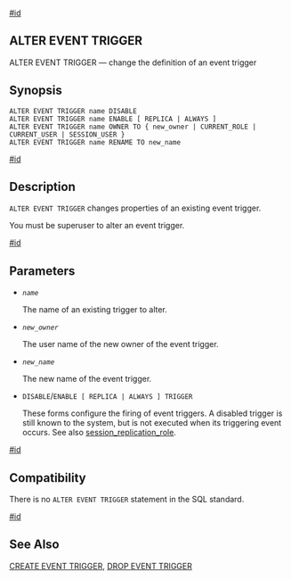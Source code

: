 [#id](#SQL-ALTEREVENTTRIGGER)

## ALTER EVENT TRIGGER

ALTER EVENT TRIGGER — change the definition of an event trigger

## Synopsis

```
ALTER EVENT TRIGGER name DISABLE
ALTER EVENT TRIGGER name ENABLE [ REPLICA | ALWAYS ]
ALTER EVENT TRIGGER name OWNER TO { new_owner | CURRENT_ROLE | CURRENT_USER | SESSION_USER }
ALTER EVENT TRIGGER name RENAME TO new_name
```

[#id](#id-1.9.3.10.5)

## Description

`ALTER EVENT TRIGGER` changes properties of an existing event trigger.

You must be superuser to alter an event trigger.

[#id](#id-1.9.3.10.6)

## Parameters

* *`name`*

  The name of an existing trigger to alter.

* *`new_owner`*

  The user name of the new owner of the event trigger.

* *`new_name`*

  The new name of the event trigger.

* `DISABLE`/`ENABLE [ REPLICA | ALWAYS ] TRIGGER`

  These forms configure the firing of event triggers. A disabled trigger is still known to the system, but is not executed when its triggering event occurs. See also [session\_replication\_role](runtime-config-client#GUC-SESSION-REPLICATION-ROLE).

[#id](#SQL-ALTERVENTTRIGGER-COMPATIBILITY)

## Compatibility

There is no `ALTER EVENT TRIGGER` statement in the SQL standard.

[#id](#id-1.9.3.10.8)

## See Also

[CREATE EVENT TRIGGER](sql-createeventtrigger), [DROP EVENT TRIGGER](sql-dropeventtrigger)